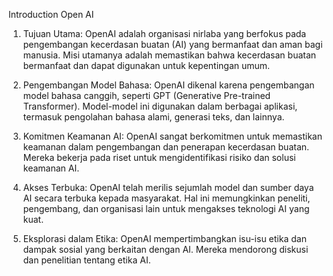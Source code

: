 Introduction Open AI
1. Tujuan Utama: OpenAI adalah organisasi nirlaba yang berfokus pada pengembangan kecerdasan buatan (AI) yang bermanfaat dan aman bagi manusia. Misi utamanya adalah memastikan bahwa kecerdasan buatan bermanfaat dan dapat digunakan untuk kepentingan umum.

2. Pengembangan Model Bahasa: OpenAI dikenal karena pengembangan model bahasa canggih, seperti GPT (Generative Pre-trained Transformer). Model-model ini digunakan dalam berbagai aplikasi, termasuk pengolahan bahasa alami, generasi teks, dan lainnya.

3. Komitmen Keamanan AI: OpenAI sangat berkomitmen untuk memastikan keamanan dalam pengembangan dan penerapan kecerdasan buatan. Mereka bekerja pada riset untuk mengidentifikasi risiko dan solusi keamanan AI.

4. Akses Terbuka: OpenAI telah merilis sejumlah model dan sumber daya AI secara terbuka kepada masyarakat. Hal ini memungkinkan peneliti, pengembang, dan organisasi lain untuk mengakses teknologi AI yang kuat.

5. Eksplorasi dalam Etika: OpenAI mempertimbangkan isu-isu etika dan dampak sosial yang berkaitan dengan AI. Mereka mendorong diskusi dan penelitian tentang etika AI.